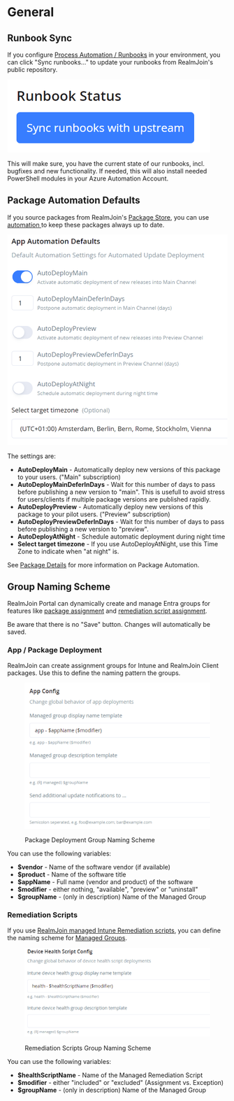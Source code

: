 # General

## Runbook Sync

If you configure [Process Automation / Runbooks](../automation/runbooks/) in your environment, you can click "Sync runbooks..." to update your runbooks from RealmJoin's public repository.

![](<../../.gitbook/assets/image (59).png>)

This will make sure, you have the current state of our runbooks, incl. bugfixes and new functionality. If needed, this will also install needed PowerShell modules in your Azure Automation Account.

## Package Automation Defaults

If you source packages from RealmJoin's [Package Store](../app-management/package-store/), you can use [automation ](../app-management/package-management/package-details.md#automation)to keep these packages always up to date.

![Automation defaults for a package](<../../.gitbook/assets/image (177).png>)

The settings are:

* **AutoDeployMain** - Automatically deploy new versions of this package to your users. ("Main" subscription)
* **AutoDeployMainDeferInDays** - Wait for this number of days to pass before publishing a new version to "main". This is usefull to avoid stress for users/clients if multiple package versions are published rapidly.
* **AutoDeployPreview** - Automatically deploy new versions of this package to your pilot users. ("Preview" subscription)
* **AutoDeployPreviewDeferInDays** - Wait for this number of days to pass before publishing a new version to "preview".
* **AutoDeployAtNight** - Schedule automatic deployment during night time
* **Select target timezone** - If you use AutoDeployAtNight, use this Time Zone to indicate when "at night" is.

See [Package Details](../app-management/package-management/package-details.md#automation) for more information on Package Automation.

## Group Naming Scheme

RealmJoin Portal can dynamically create and manage Entra groups for features like [package assignment](../app-management/package-management/package-details.md#assignments) and [remediation script assignment](../automation/remediation-scripts.md#assignment).

Be aware that there is no "Save" button. Changes will automatically be saved.

### App / Package Deployment

RealmJoin can create assignment groups for Intune and RealmJoin Client packages. Use this to define the naming pattern the groups.

<figure><img src="../../.gitbook/assets/image (209).png" alt=""><figcaption><p>Package Deployment Group Naming Scheme</p></figcaption></figure>

You can use the following variables:

* **$vendor** - Name of the software vendor (if available)
* **$product** - Name of the software title
* **$appName** - Full name (vendor and product) of the software
* **$modifier** - either nothing, "available", "preview" or "uninstall"&#x20;
* **$groupName** - (only in description) Name of the Managed Group

### Remediation Scripts

If you use [RealmJoin managed Intune Remediation scripts](../automation/remediation-scripts.md#managed-scripts), you can define the naming scheme for [Managed Groups](../automation/remediation-scripts.md#managed-groups).

<figure><img src="../../.gitbook/assets/image (127).png" alt=""><figcaption><p>Remediation Scripts Group Naming Scheme</p></figcaption></figure>

You can use the following variables:

* **$healthScriptName** - Name of the Managed Remediation Script
* **$modifier** - either "included" or "excluded" (Assignment vs. Exception)
* **$groupName** - (only in description) Name of the Managed Group
